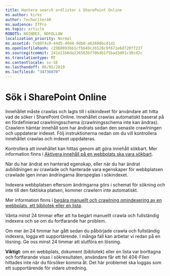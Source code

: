 ```yaml
---
title: Hantera search ordlistor i SharePoint Online
ms.author: kirks
author: Techwriter40
ms.audience: ITPro
ms.topic: article
ROBOTS: NOINDEX, NOFOLLOW
localization_priority: Normal
ms.assetid: fe00f4c0-44d5-49d4-9db0-a62698bcd1d1
ms.openlocfilehash: c2960093bb1cfb649c26528c9f671e6d720ff237
ms.sourcegitcommit: 241e21b6da226563bf70bdb1f5bad3d91c38cd2c
ms.translationtype: MT
ms.contentlocale: sv-SE
ms.lasthandoff: 06/05/2019
ms.locfileid: "34736070"
---
```

# <a name="search-in-sharepoint-online"></a>Sök i SharePoint Online

Innehållet måste crawlas och lagts till i sökindexet för användare att hitta vad de söker i SharePoint Online. Innehållet crawlas automatiskt baserat på en fördefinierad crawlningsschema (crawlningsschema inte kan ändras). Crawlern hämtar innehåll som har ändrats sedan den senaste crawlningen och uppdaterar indexet. Följ instruktionerna nedan om du vill kontrollera innehållet crawlas och indexet uppdateras.

Kontrollera att innehållet kan hittas genom att göra innehåll sökbart. Mer information finns i [Aktivera innehåll på en webbplats ska vara sökbart](https://docs.microsoft.com/en-us/sharepoint/make-site-content-searchable).

När du har ändrat en hanterad egenskap, eller när du har ändrat avbildningen av crawlade och hanterade vara egenskaper för webbplatsen crawlade igen innan ändringarna återspeglas i sökindexet. 

Indexera webbplatsen eftersom ändringarna görs i schemat för sökning och inte till den faktiska platsen, kommer crawlern inte automatiskt. 

Mer information finns i [begära manuellt och crawlning omindexering av en webbplats, ett bibliotek eller en lista](https://docs.microsoft.com/en-us/sharepoint/crawl-site-conten).

 Vänta minst 24 timmar efter att ha begärt manuellt crawla och fullständig indexera och se om du fortfarande har problem. 

Om mer än 24 timmar har gått sedan du påbörjade crawla och fullständig indexera, logga ett supportärende. I många fall kan arbetar vi redan på en lösning. Ge oss minst 24 timmar att slutföra en lösning.

**Viktigt**: om en webbplats, dokument (bibliotek) eller en lista var borttagna och fortfarande visas i sökresultaten, användare får ett fel 404-Filen hittades inte när du försöker komma åt. Det här problemet ska loggas som ett supportärende för vidare utredning. 




